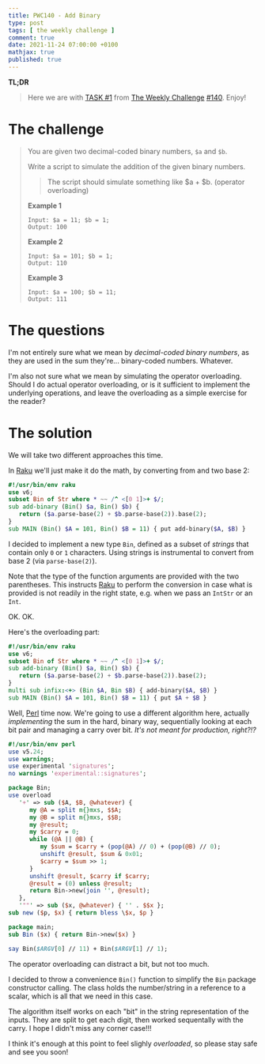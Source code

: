 ```yaml
---
title: PWC140 - Add Binary
type: post
tags: [ the weekly challenge ]
comment: true
date: 2021-11-24 07:00:00 +0100
mathjax: true
published: true
---
```


**TL;DR**

> Here we are with [TASK #1][] from [The Weekly Challenge][]
> [#140][]. Enjoy!

# The challenge

> You are given two decimal-coded binary numbers, `$a` and `$b`.
> 
> Write a script to simulate the addition of the given binary numbers.
> 
>> The script should simulate something like $a + $b. (operator
>> overloading)
> 
> **Example 1**
>
>     Input: $a = 11; $b = 1;
>     Output: 100
>
> **Example 2**
>
>     Input: $a = 101; $b = 1;
>     Output: 110
>
> **Example 3**
>
>     Input: $a = 100; $b = 11;
>     Output: 111

# The questions

I'm not entirely sure what we mean by *decimal-coded binary numbers*, as
they are used in the sum they're... binary-coded numbers. Whatever.

I'm also not sure what we mean by simulating the operator overloading.
Should I do actual operator overloading, or is it sufficient to
implement the underlying operations, and leave the overloading as a
simple exercise for the reader?


# The solution

We will take two different approaches this time.

In [Raku][] we'll just make it do the math, by converting from and two
base 2:

```raku
#!/usr/bin/env raku
use v6;
subset Bin of Str where * ~~ /^ <[0 1]>+ $/;
sub add-binary (Bin() $a, Bin() $b) {
   return ($a.parse-base(2) + $b.parse-base(2)).base(2);
}
sub MAIN (Bin() $A = 101, Bin() $B = 11) { put add-binary($A, $B) }
```

I decided to implement a new type `Bin`, defined as a subset of
*strings* that contain only `0` or `1` characters. Using strings is
instrumental to convert from base 2 (via `parse-base(2)`).

Note that the type of the function arguments are provided with the two
parentheses. This instructs [Raku][] to perform the conversion in case
what is provided is not readily in the right state, e.g. when we pass an
`IntStr` or an `Int`.

OK. OK.

Here's the overloading part:

```raku
#!/usr/bin/env raku
use v6;
subset Bin of Str where * ~~ /^ <[0 1]>+ $/;
sub add-binary (Bin() $a, Bin() $b) {
   return ($a.parse-base(2) + $b.parse-base(2)).base(2);
}
multi sub infix:<+> (Bin $A, Bin $B) { add-binary($A, $B) }
sub MAIN (Bin() $A = 101, Bin() $B = 11) { put $A + $B }
```

Well, [Perl][] time now. We're going to use a different algorithm here,
actually *implementing* the sum in the hard, binary way, sequentially
looking at each bit pair and managing a carry over bit. *It's not meant
for production, right?!?*

```perl
#!/usr/bin/env perl
use v5.24;
use warnings;
use experimental 'signatures';
no warnings 'experimental::signatures';

package Bin;
use overload
   '+' => sub ($A, $B, @whatever) {
      my @A = split m{}mxs, $$A;
      my @B = split m{}mxs, $$B;
      my @result;
      my $carry = 0;
      while (@A || @B) {
         my $sum = $carry + (pop(@A) // 0) + (pop(@B) // 0);
         unshift @result, $sum & 0x01;
         $carry = $sum >> 1;
      }
      unshift @result, $carry if $carry;
      @result = (0) unless @result;
      return Bin->new(join '', @result);
   },
   '""' => sub ($x, @whatever) { '' . $$x };
sub new ($p, $x) { return bless \$x, $p }

package main;
sub Bin ($x) { return Bin->new($x) }

say Bin($ARGV[0] // 11) + Bin($ARGV[1] // 1);
```

The operator overloading can distract a bit, but not too much.

I decided to throw a convenience `Bin()` function to simplify the `Bin`
package constructor calling. The class holds the number/string in a
reference to a scalar, which is all that we need in this case.

The algorithm itself works on each "bit" in the string representation of
the inputs. They are split to get each digit, then worked sequentally
with the carry. I hope I didn't miss any corner case!!!

I think it's enough at this point to feel slighly *overloaded*, so
please stay safe and see you soon!

[The Weekly Challenge]: https://theweeklychallenge.org/
[#140]: https://theweeklychallenge.org/blog/perl-weekly-challenge-140/
[TASK #1]: https://theweeklychallenge.org/blog/perl-weekly-challenge-140/#TASK1
[Perl]: https://www.perl.org/
[Raku]: https://raku.org/
